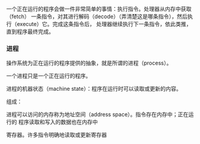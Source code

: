 一个正在运行的程序会做一件非常简单的事情：执行指令。处理器从内存中获取（fetch） 一条指令，对其进行解码（decode）（弄清楚这是哪条指令），然后执行（execute）它。完成这条指令后， 处理器继续执行下一条指令，依此类推，直到程序最终完成。  



### 进程

操作系统为正在运行的程序提供的抽象，就是所谓的进程（process）。  

一个进程只是一个正在运行的程序。

进程的机器状态（machine state）：程序在运行时可以读取或更新的内容。

组成：

进程可以访问的内存称为地址空间（address space）。指令存在内存中；正在运行的 程序读取和写入的数据也在内存中

寄存器。许多指令明确地读取或更新寄存器